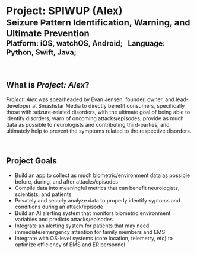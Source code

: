 <h1>Project: SPIWUP (Alex)<br><sup>Seizure Pattern Identification, Warning, and Ultimate Prevention</sup><br>
  <sup><sub><b>Platform:</b> iOS, watchOS, Android; &nbsp; <b>Language:</b> Python, Swift, Java;</sub></sup></h1>
<br>
<h2>What is <i>Project: Alex</i>?</h2>
<p><i>Project: Alex</i> was spearheaded by Evan Jensen, founder, owner, and lead-developer at Smashstar Media to directly benefit consumers, specifically those with seizure-related disorders, with the ultimate goal of being able to identify disorders, warn of oncoming attacks/episodes, provide as much data as possible to neurologists and contributing third-parties, and ultimately help to prevent the symptoms related to the respective disorders.</p>
<br>
<h2>Project Goals</h2>
<ul>
  <li>Build an app to collect as much biometric/environment data as possible before, during, and after attacks/episodes</li>
  <li>Compile data into meaningful metrics that can benefit neurologists, scientists, and patients</li>
  <li>Privately and securly analyze data to properly identify syptoms and conditions during an attack/episode</li>
  <li>Build an AI alerting system that monitors biometric.environment variables and predicts attacks/episodes</li>
  <li>Integrate an alerting system for patients that may need immediate/emergency attention for family members and EMS</li>
  <li>Integrate with OS-level systems (core location, telemetry, etc) to optimize efficiency of EMS and ER personnel</li>
</ul>
